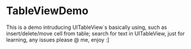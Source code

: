 # TableViewDemo
This is a demo intruducing UITableView`s basically using,  such as insert/delete/move cell from table; search for text in UITableView,  just for learning, any issues please @ me,  enjoy  :]
